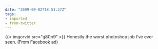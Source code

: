 ```yaml
---
date: "2009-09-02T18:51:37Z"
tags:
- imported
- from-twitter
---
```

{{< imgorvid src="g80n9" >}} Honestly the worst photoshop job I've ever seen. \(From Facebook ad\)
